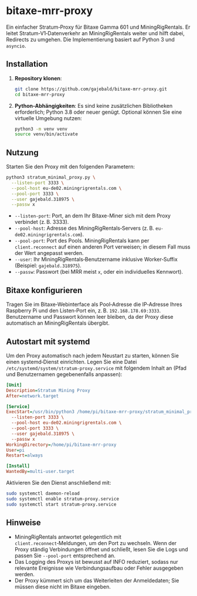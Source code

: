 # bitaxe-mrr-proxy

Ein einfacher Stratum‑Proxy für Bitaxe Gamma 601 und MiningRigRentals. Er leitet Stratum‑V1‑Datenverkehr an MiningRigRentals weiter und hilft dabei, Redirects zu umgehen. Die Implementierung basiert auf Python 3 und `asyncio`.

## Installation

1. **Repository klonen**:
   ```bash
   git clone https://github.com/gajebald/bitaxe-mrr-proxy.git
   cd bitaxe-mrr-proxy
   ```

2. **Python-Abhängigkeiten**: Es sind keine zusätzlichen Bibliotheken erforderlich; Python 3.8 oder neuer genügt. Optional können Sie eine virtuelle Umgebung nutzen:

   ```bash
   python3 -m venv venv
   source venv/bin/activate
   ```

## Nutzung

Starten Sie den Proxy mit den folgenden Parametern:

```bash
python3 stratum_minimal_proxy.py \
  --listen-port 3333 \
  --pool-host eu-de02.miningrigrentals.com \
  --pool-port 3333 \
  --user gajebald.318975 \
  --passw x
```

- `--listen-port`: Port, an dem Ihr Bitaxe-Miner sich mit dem Proxy verbindet (z. B. 3333).
- `--pool-host`: Adresse des MiningRigRentals‑Servers (z. B. `eu-de02.miningrigrentals.com`).
- `--pool-port`: Port des Pools. MiningRigRentals kann per `client.reconnect` auf einen anderen Port verweisen; in diesem Fall muss der Wert angepasst werden.
- `--user`: Ihr MiningRigRentals‑Benutzername inklusive Worker‑Suffix (Beispiel: `gajebald.318975`).
- `--passw`: Passwort (bei MRR meist `x`, oder ein individuelles Kennwort).

## Bitaxe konfigurieren

Tragen Sie im Bitaxe‑Webinterface als Pool‑Adresse die IP‑Adresse Ihres Raspberry Pi und den Listen‑Port ein, z. B. `192.168.178.69:3333`. Benutzername und Passwort können leer bleiben, da der Proxy diese automatisch an MiningRigRentals übergibt.

## Autostart mit systemd

Um den Proxy automatisch nach jedem Neustart zu starten, können Sie einen systemd‑Dienst einrichten. Legen Sie eine Datei `/etc/systemd/system/stratum-proxy.service` mit folgendem Inhalt an (Pfad und Benutzernamen gegebenenfalls anpassen):

```ini
[Unit]
Description=Stratum Mining Proxy
After=network.target

[Service]
ExecStart=/usr/bin/python3 /home/pi/bitaxe-mrr-proxy/stratum_minimal_proxy.py \
  --listen-port 3333 \
  --pool-host eu-de02.miningrigrentals.com \
  --pool-port 3333 \
  --user gajebald.318975 \
  --passw x
WorkingDirectory=/home/pi/bitaxe-mrr-proxy
User=pi
Restart=always

[Install]
WantedBy=multi-user.target
```

Aktivieren Sie den Dienst anschließend mit:

```bash
sudo systemctl daemon-reload
sudo systemctl enable stratum-proxy.service
sudo systemctl start stratum-proxy.service
```

## Hinweise

- MiningRigRentals antwortet gelegentlich mit `client.reconnect`‑Meldungen, um den Port zu wechseln. Wenn der Proxy ständig Verbindungen öffnet und schließt, lesen Sie die Logs und passen Sie `--pool-port` entsprechend an.
- Das Logging des Proxys ist bewusst auf INFO reduziert, sodass nur relevante Ereignisse wie Verbindungsaufbau oder Fehler ausgegeben werden.
- Der Proxy kümmert sich um das Weiterleiten der Anmeldedaten; Sie müssen diese nicht im Bitaxe eingeben.

